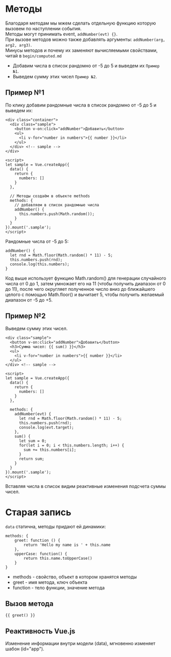 # Методы
Благодаря методам мы мжем сделать отдельную функцию которую вызовем по наступлении события.  
Методы могут принимать event, `addNumber(evt) {}`.  
При вызове методов можно также добавлять аргументы: `addNumber(arg, arg2, arg3)`.  
Минусы методов и почему их заменяют вычисляемыми свойствами, читай в `begin/computed.md`

- Добавим числа в список рандомно от -5 до 5 и выведем их `Пример №1`. 
- Выведем сумму этих чисел `Пример №2`.

## Пример №1
По клику добавим рандомные числа в список рандомно от -5 до 5 и выведем их:

    <div class="container">
      <div class="sample">
        <button v-on:click="addNumber">Добавить</button>
        <ul>
          <li v-for="number in numbers">{{ number }}</li>
        </ul>
      </div> <!-- sample -->
    </div>

    <script>
    let sample = Vue.createApp({
      data() {
        return {
          numbers: []
        }
      },

      // Методы создаём в объекте methods
      methods: {
        // добавляем в список рандомные числа
        addNumber() {
          this.numbers.push(Math.random());
        }
      }
    }).mount('.sample');
    </script>

Рандомные числа от -5 до 5:

    addNumber() {
      let rnd = Math.floor(Math.random() * 11) - 5;
      this.numbers.push(rnd);
      console.log(this.numbers);
    }

Код выше использует функцию Math.random() для генерации случайного числа от 0 до 1, затем умножает его на 11 (чтобы получить диапазон от 0 до 11), после чего округляет полученное число вниз до ближайшего целого с помощью Math.floor() и вычитает 5, чтобы получить желаемый диапазон от -5 до +5.

## Пример №2
Выведем сумму этих чисел.

    <div class="sample">
      <button v-on:click="addNumber">Добавить</button>
      <h3>Сумма чисел: {{ sum() }}</h3>
      <ul>
        <li v-for="number in numbers">{{ number }}</li>
      </ul>
    </div> <!-- sample -->

    <script>
    let sample = Vue.createApp({
      data() {
        return {
          numbers: []
        }
      },

      methods: {
        addNumber(evt) {
          let rnd = Math.floor(Math.random() * 11) - 5;
          this.numbers.push(rnd);
          console.log(evt.target);
        },
        sum() {
          let sum = 0;
          for(let i = 0; i < this.numbers.length; i++) {
            sum += this.numbers[i];
          }
          return sum;
        }
      }
    }).mount('.sample');
    </script>

Вставляя числа в список видим реактивные изменения подсчета суммы чисел.

# Старая запись
`data` статична, методы придают ей динамики:

    methods: {
        greet: function () {
            return 'Hello my name is ' + this.name
        },
        upperCase: function() {
            return this.name.toUpperCase()
        }
    }

- methods - свойство, объект в котором хранятся методы
- greet - имя метода, ключ объекта
- function - тело функции, значение метода

## Вызов метода

    {{ greet() }}

## Реактивность Vue.js
Изменение информации внутри модели (data), мгновенно изменяет шабон (id="app").
